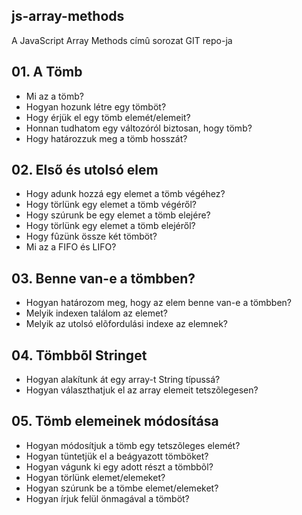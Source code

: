 ## js-array-methods

A JavaScript Array Methods címû sorozat GIT repo-ja

## 01. A Tömb

- Mi az a tömb?
- Hogyan hozunk létre egy tömböt?
- Hogy érjük el egy tömb elemét/elemeit?
- Honnan tudhatom egy változóról biztosan, hogy tömb?
- Hogy határozzuk meg a tömb hosszát?

## 02. Első és utolsó elem

- Hogy adunk hozzá egy elemet a tömb végéhez?
- Hogy törlünk egy elemet a tömb végéről?
- Hogy szúrunk be egy elemet a tömb elejére?
- Hogy törlünk egy elemet a tömb elejéről?
- Hogy fûzünk össze két tömböt?
- Mi az a FIFO és LIFO?

## 03. Benne van-e a tömbben?

- Hogyan határozom meg, hogy az elem benne van-e a tömbben?
- Melyik indexen találom az elemet?
- Melyik az utolsó elõfordulási indexe az elemnek?

## 04. Tömbbõl Stringet

- Hogyan alakítunk át egy array-t String típussá?
- Hogyan választhatjuk el az array elemeit tetszõlegesen?

## 05. Tömb elemeinek módosítása

- Hogyan módosítjuk a tömb egy tetszõleges elemét?
- Hogyan tüntetjük el a beágyazott tömböket?
- Hogyan vágunk ki egy adott részt a tömbbõl?
- Hogyan törlünk elemet/elemeket?
- Hogyan szúrunk be a tömbe elemet/elemeket?
- Hogyan írjuk felül önmagával a tömböt?
